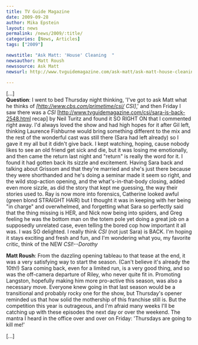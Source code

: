 ```yaml
---
title: TV Guide Magazine
date: 2009-09-28
author: Mika Epstein
layout: news
permalink: /news/2009/:title/
categories: [News, Articles]
tags: ["2009"]

newstitle: "Ask Matt: 'House' Cleaning  "
newsauthor: Matt Roush  
newssource: Ask Matt
newsurl: http://www.tvguidemagazine.com/ask-matt/ask-matt-house-cleaning-2583.html  

---
```


[...]  
**Question**: I went to bed Thursday night thinking, 'I've got to ask Matt what he thinks of *[http://www.cbs.com/primetime/csi/ CSI]*,' and then Friday I saw there was a *CSI* [http://www.tvguidemagazine.com/csi/sara-is-back-2548.html recap] by Neil Turitz and found it SO RIGHT ON that I commented right away. I'd always loved the show and had high hopes for it after Gil left, thinking Laurence Fishburne would bring something different to the mix and the rest of the wonderful cast was still there (Sara had left already) so I gave it my all but it didn't give back. I kept watching, hoping, cause nobody likes to see an old friend get sick and die, but it was losing me emotionally, and then came the return last night and "return" is really the word for it. I found it had gotten back its sizzle and excitement. Having Sara back and talking about Grissom and that they're married and she's just there because they were shorthanded and he's doing a seminar made it seem so right, and the wild stop-action opening, and the what's-in-that-body closing, added even more sizzle, as did the story that kept me guessing, the way their stories used to. Ray is now more into forensics, Catherine looked awful (green blond STRAIGHT HAIR) but I thought it was in keeping with her being "in charge" and overwhelmed, and forgetting what Sara so perfectly said that the thing missing is HER, and Nick now being into spiders, and Greg feeling he was the bottom man on the totem pole yet doing a great job on a supposedly unrelated case, even telling the bored cop how important it all was. I was SO delighted. I really think *CSI* (not just Sara) is BACK. I'm hoping it stays exciting and fresh and fun, and I'm wondering what you, my favorite critic, think of the NEW *CSI*!--*Dorothy*

**Matt Roush**: From the dazzling opening tableau to that tease at the end, it was a very satisfying way to start the season. (Can't believe it's already the 10th!) Sara coming back, even for a limited run, is a very good thing, and so was the off-camera departure of Riley, who never quite fit in. Promoting Langston, hopefully making him more pro-active this season, was also a necessary move. Everyone knew going in that last season would be a transitional and probably rocky one for the show, but Thursday's opener reminded us that how solid the mothership of this franchise still is. But the competition this year is outrageous, and I'm afraid many weeks I'll be catching up with these episodes the next day or over the weekend. The mantra I heard in the office over and over on Friday: 'Thursdays are going to kill me!'

[...]  
